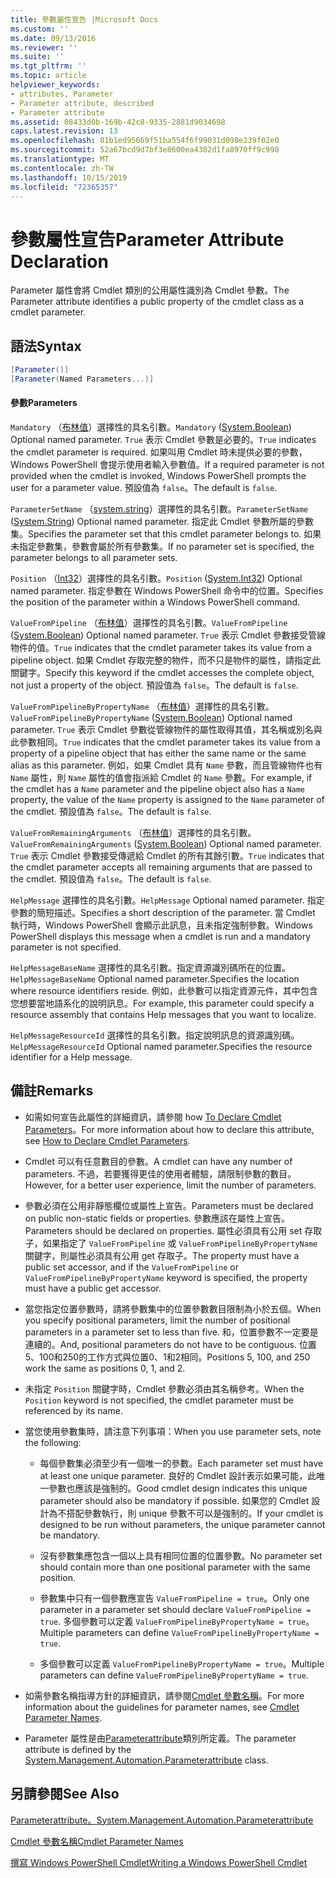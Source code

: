 ```yaml
---
title: 參數屬性宣告 |Microsoft Docs
ms.custom: ''
ms.date: 09/13/2016
ms.reviewer: ''
ms.suite: ''
ms.tgt_pltfrm: ''
ms.topic: article
helpviewer_keywords:
- attributes, Parameter
- Parameter attribute, described
- Parameter attribute
ms.assetid: 08433d0b-169b-42c8-9335-2881d9034698
caps.latest.revision: 13
ms.openlocfilehash: 81b1ed95669f51ba554f6f99031d098e239f02e0
ms.sourcegitcommit: 52a67bcd9d7bf3e8600ea4302d1fa8970ff9c998
ms.translationtype: MT
ms.contentlocale: zh-TW
ms.lasthandoff: 10/15/2019
ms.locfileid: "72365357"
---
```

# <a name="parameter-attribute-declaration"></a><span data-ttu-id="719d5-102">參數屬性宣告</span><span class="sxs-lookup"><span data-stu-id="719d5-102">Parameter Attribute Declaration</span></span>

<span data-ttu-id="719d5-103">Parameter 屬性會將 Cmdlet 類別的公用屬性識別為 Cmdlet 參數。</span><span class="sxs-lookup"><span data-stu-id="719d5-103">The Parameter attribute identifies a public property of the cmdlet class as a cmdlet parameter.</span></span>

## <a name="syntax"></a><span data-ttu-id="719d5-104">語法</span><span class="sxs-lookup"><span data-stu-id="719d5-104">Syntax</span></span>

```csharp
[Parameter()]
[Parameter(Named Parameters...)]
```

#### <a name="parameters"></a><span data-ttu-id="719d5-105">參數</span><span class="sxs-lookup"><span data-stu-id="719d5-105">Parameters</span></span>

<span data-ttu-id="719d5-106">`Mandatory` （[布林值](/dotnet/api/System.Boolean)）選擇性的具名引數。</span><span class="sxs-lookup"><span data-stu-id="719d5-106">`Mandatory` ([System.Boolean](/dotnet/api/System.Boolean)) Optional named parameter.</span></span> <span data-ttu-id="719d5-107">`True` 表示 Cmdlet 參數是必要的。</span><span class="sxs-lookup"><span data-stu-id="719d5-107">`True` indicates the cmdlet parameter is required.</span></span> <span data-ttu-id="719d5-108">如果叫用 Cmdlet 時未提供必要的參數，Windows PowerShell 會提示使用者輸入參數值。</span><span class="sxs-lookup"><span data-stu-id="719d5-108">If a required parameter is not provided when the cmdlet is invoked, Windows PowerShell prompts the user for a parameter value.</span></span> <span data-ttu-id="719d5-109">預設值為 `false`。</span><span class="sxs-lookup"><span data-stu-id="719d5-109">The default is `false`.</span></span>

<span data-ttu-id="719d5-110">`ParameterSetName` （[system.string](/dotnet/api/System.String)）選擇性的具名引數。</span><span class="sxs-lookup"><span data-stu-id="719d5-110">`ParameterSetName` ([System.String](/dotnet/api/System.String)) Optional named parameter.</span></span> <span data-ttu-id="719d5-111">指定此 Cmdlet 參數所屬的參數集。</span><span class="sxs-lookup"><span data-stu-id="719d5-111">Specifies the parameter set that this cmdlet parameter belongs to.</span></span> <span data-ttu-id="719d5-112">如果未指定參數集，參數會屬於所有參數集。</span><span class="sxs-lookup"><span data-stu-id="719d5-112">If no parameter set is specified, the parameter belongs to all parameter sets.</span></span>

<span data-ttu-id="719d5-113">`Position` （[Int32](/dotnet/api/System.Int32)）選擇性的具名引數。</span><span class="sxs-lookup"><span data-stu-id="719d5-113">`Position` ([System.Int32](/dotnet/api/System.Int32)) Optional named parameter.</span></span> <span data-ttu-id="719d5-114">指定參數在 Windows PowerShell 命令中的位置。</span><span class="sxs-lookup"><span data-stu-id="719d5-114">Specifies the position of the parameter within a Windows PowerShell command.</span></span>

<span data-ttu-id="719d5-115">`ValueFromPipeline` （[布林值](/dotnet/api/System.Boolean)）選擇性的具名引數。</span><span class="sxs-lookup"><span data-stu-id="719d5-115">`ValueFromPipeline` ([System.Boolean](/dotnet/api/System.Boolean)) Optional named parameter.</span></span> <span data-ttu-id="719d5-116">`True` 表示 Cmdlet 參數接受管線物件的值。</span><span class="sxs-lookup"><span data-stu-id="719d5-116">`True` indicates that the cmdlet parameter takes its value from a pipeline object.</span></span> <span data-ttu-id="719d5-117">如果 Cmdlet 存取完整的物件，而不只是物件的屬性，請指定此關鍵字。</span><span class="sxs-lookup"><span data-stu-id="719d5-117">Specify this keyword if the cmdlet accesses the complete object, not just a property of the object.</span></span> <span data-ttu-id="719d5-118">預設值為 `false`。</span><span class="sxs-lookup"><span data-stu-id="719d5-118">The default is `false`.</span></span>

<span data-ttu-id="719d5-119">`ValueFromPipelineByPropertyName` （[布林值](/dotnet/api/System.Boolean)）選擇性的具名引數。</span><span class="sxs-lookup"><span data-stu-id="719d5-119">`ValueFromPipelineByPropertyName` ([System.Boolean](/dotnet/api/System.Boolean)) Optional named parameter.</span></span> <span data-ttu-id="719d5-120">`True` 表示 Cmdlet 參數從管線物件的屬性取得其值，其名稱或別名與此參數相同。</span><span class="sxs-lookup"><span data-stu-id="719d5-120">`True` indicates that the cmdlet parameter takes its value from a property of a pipeline object that has either the same name or the same alias as this parameter.</span></span> <span data-ttu-id="719d5-121">例如，如果 Cmdlet 具有 `Name` 參數，而且管線物件也有 `Name` 屬性，則 `Name` 屬性的值會指派給 Cmdlet 的 `Name` 參數。</span><span class="sxs-lookup"><span data-stu-id="719d5-121">For example, if the cmdlet has a `Name` parameter and the pipeline object also has a `Name` property, the value of the `Name` property is assigned to the `Name` parameter of the cmdlet.</span></span> <span data-ttu-id="719d5-122">預設值為 `false`。</span><span class="sxs-lookup"><span data-stu-id="719d5-122">The default is `false`.</span></span>

<span data-ttu-id="719d5-123">`ValueFromRemainingArguments` （[布林值](/dotnet/api/System.Boolean)）選擇性的具名引數。</span><span class="sxs-lookup"><span data-stu-id="719d5-123">`ValueFromRemainingArguments` ([System.Boolean](/dotnet/api/System.Boolean)) Optional named parameter.</span></span> <span data-ttu-id="719d5-124">`True` 表示 Cmdlet 參數接受傳遞給 Cmdlet 的所有其餘引數。</span><span class="sxs-lookup"><span data-stu-id="719d5-124">`True` indicates that the cmdlet parameter accepts all remaining arguments that are passed to the cmdlet.</span></span> <span data-ttu-id="719d5-125">預設值為 `false`。</span><span class="sxs-lookup"><span data-stu-id="719d5-125">The default is `false`.</span></span>

<span data-ttu-id="719d5-126">`HelpMessage` 選擇性的具名引數。</span><span class="sxs-lookup"><span data-stu-id="719d5-126">`HelpMessage` Optional named parameter.</span></span> <span data-ttu-id="719d5-127">指定參數的簡短描述。</span><span class="sxs-lookup"><span data-stu-id="719d5-127">Specifies a short description of the parameter.</span></span> <span data-ttu-id="719d5-128">當 Cmdlet 執行時，Windows PowerShell 會顯示此訊息，且未指定強制參數。</span><span class="sxs-lookup"><span data-stu-id="719d5-128">Windows PowerShell displays this message when a cmdlet is run and a mandatory parameter is not specified.</span></span>

<span data-ttu-id="719d5-129">`HelpMessageBaseName` 選擇性的具名引數。指定資源識別碼所在的位置。</span><span class="sxs-lookup"><span data-stu-id="719d5-129">`HelpMessageBaseName` Optional named parameter.Specifies the location where resource identifiers reside.</span></span> <span data-ttu-id="719d5-130">例如，此參數可以指定資源元件，其中包含您想要當地語系化的說明訊息。</span><span class="sxs-lookup"><span data-stu-id="719d5-130">For example, this parameter could specify a resource assembly that contains Help messages that you want to localize.</span></span>

<span data-ttu-id="719d5-131">`HelpMessageResourceId` 選擇性的具名引數。指定說明訊息的資源識別碼。</span><span class="sxs-lookup"><span data-stu-id="719d5-131">`HelpMessageResourceId` Optional named parameter.Specifies the resource identifier for a Help message.</span></span>

## <a name="remarks"></a><span data-ttu-id="719d5-132">備註</span><span class="sxs-lookup"><span data-stu-id="719d5-132">Remarks</span></span>

- <span data-ttu-id="719d5-133">如需如何宣告此屬性的詳細資訊，請參閱 how [To Declare Cmdlet Parameters](./how-to-declare-cmdlet-parameters.md)。</span><span class="sxs-lookup"><span data-stu-id="719d5-133">For more information about how to declare this attribute, see [How to Declare Cmdlet Parameters](./how-to-declare-cmdlet-parameters.md).</span></span>

- <span data-ttu-id="719d5-134">Cmdlet 可以有任意數目的參數。</span><span class="sxs-lookup"><span data-stu-id="719d5-134">A cmdlet can have any number of parameters.</span></span> <span data-ttu-id="719d5-135">不過，若要獲得更佳的使用者體驗，請限制參數的數目。</span><span class="sxs-lookup"><span data-stu-id="719d5-135">However, for a better user experience, limit the number of parameters.</span></span>

- <span data-ttu-id="719d5-136">參數必須在公用非靜態欄位或屬性上宣告。</span><span class="sxs-lookup"><span data-stu-id="719d5-136">Parameters must be declared on public non-static fields or properties.</span></span> <span data-ttu-id="719d5-137">參數應該在屬性上宣告。</span><span class="sxs-lookup"><span data-stu-id="719d5-137">Parameters should be declared on properties.</span></span> <span data-ttu-id="719d5-138">屬性必須具有公用 set 存取子，如果指定了 `ValueFromPipeline` 或 `ValueFromPipelineByPropertyName` 關鍵字，則屬性必須具有公用 get 存取子。</span><span class="sxs-lookup"><span data-stu-id="719d5-138">The property must have a public set accessor, and if the `ValueFromPipeline` or `ValueFromPipelineByPropertyName` keyword is specified, the property must have a public get accessor.</span></span>

- <span data-ttu-id="719d5-139">當您指定位置參數時，請將參數集中的位置參數數目限制為小於五個。</span><span class="sxs-lookup"><span data-stu-id="719d5-139">When you specify positional parameters,  limit the number of positional parameters in a parameter set to less than five.</span></span> <span data-ttu-id="719d5-140">和，位置參數不一定要是連續的。</span><span class="sxs-lookup"><span data-stu-id="719d5-140">And, positional parameters do not have to be contiguous.</span></span> <span data-ttu-id="719d5-141">位置5、100和250的工作方式與位置0、1和2相同。</span><span class="sxs-lookup"><span data-stu-id="719d5-141">Positions 5, 100, and 250 work the same as positions 0, 1, and 2.</span></span>

- <span data-ttu-id="719d5-142">未指定 `Position` 關鍵字時，Cmdlet 參數必須由其名稱參考。</span><span class="sxs-lookup"><span data-stu-id="719d5-142">When the `Position` keyword is not specified, the cmdlet parameter must be referenced by its name.</span></span>

- <span data-ttu-id="719d5-143">當您使用參數集時，請注意下列事項：</span><span class="sxs-lookup"><span data-stu-id="719d5-143">When you use parameter sets, note the following:</span></span>

    - <span data-ttu-id="719d5-144">每個參數集必須至少有一個唯一的參數。</span><span class="sxs-lookup"><span data-stu-id="719d5-144">Each parameter set must have at least one unique parameter.</span></span> <span data-ttu-id="719d5-145">良好的 Cmdlet 設計表示如果可能，此唯一參數也應該是強制的。</span><span class="sxs-lookup"><span data-stu-id="719d5-145">Good cmdlet design indicates this unique parameter should also be mandatory if possible.</span></span> <span data-ttu-id="719d5-146">如果您的 Cmdlet 設計為不搭配參數執行，則 unique 參數不可以是強制的。</span><span class="sxs-lookup"><span data-stu-id="719d5-146">If your cmdlet is designed to be run without parameters, the unique parameter cannot be mandatory.</span></span>

    - <span data-ttu-id="719d5-147">沒有參數集應包含一個以上具有相同位置的位置參數。</span><span class="sxs-lookup"><span data-stu-id="719d5-147">No parameter set should contain more than one positional parameter with the same position.</span></span>

    - <span data-ttu-id="719d5-148">參數集中只有一個參數應宣告 `ValueFromPipeline = true`。</span><span class="sxs-lookup"><span data-stu-id="719d5-148">Only one parameter in a parameter set should declare `ValueFromPipeline = true`.</span></span> <span data-ttu-id="719d5-149">多個參數可以定義 `ValueFromPipelineByPropertyName = true`。</span><span class="sxs-lookup"><span data-stu-id="719d5-149">Multiple parameters can define `ValueFromPipelineByPropertyName = true`.</span></span>

    - <span data-ttu-id="719d5-150">多個參數可以定義 `ValueFromPipelineByPropertyName = true`。</span><span class="sxs-lookup"><span data-stu-id="719d5-150">Multiple parameters can define `ValueFromPipelineByPropertyName = true`.</span></span>

- <span data-ttu-id="719d5-151">如需參數名稱指導方針的詳細資訊，請參閱[Cmdlet 參數名稱](standard-cmdlet-parameter-names-and-types.md)。</span><span class="sxs-lookup"><span data-stu-id="719d5-151">For more information about the guidelines for parameter names, see [Cmdlet Parameter Names](standard-cmdlet-parameter-names-and-types.md).</span></span>

- <span data-ttu-id="719d5-152">Parameter 屬性是由[Parameterattribute](/dotnet/api/System.Management.Automation.ParameterAttribute)類別所定義。</span><span class="sxs-lookup"><span data-stu-id="719d5-152">The parameter attribute is defined by the [System.Management.Automation.Parameterattribute](/dotnet/api/System.Management.Automation.ParameterAttribute) class.</span></span>

## <a name="see-also"></a><span data-ttu-id="719d5-153">另請參閱</span><span class="sxs-lookup"><span data-stu-id="719d5-153">See Also</span></span>

[<span data-ttu-id="719d5-154">Parameterattribute。</span><span class="sxs-lookup"><span data-stu-id="719d5-154">System.Management.Automation.Parameterattribute</span></span>](/dotnet/api/System.Management.Automation.ParameterAttribute)

[<span data-ttu-id="719d5-155">Cmdlet 參數名稱</span><span class="sxs-lookup"><span data-stu-id="719d5-155">Cmdlet Parameter Names</span></span>](standard-cmdlet-parameter-names-and-types.md)

[<span data-ttu-id="719d5-156">撰寫 Windows PowerShell Cmdlet</span><span class="sxs-lookup"><span data-stu-id="719d5-156">Writing a Windows PowerShell Cmdlet</span></span>](./writing-a-windows-powershell-cmdlet.md)

